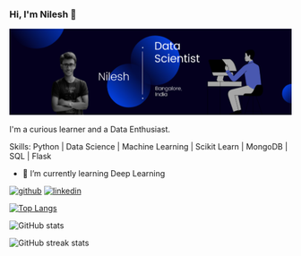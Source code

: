 ### Hi, I'm Nilesh 👋
![](https://github.com/nilesh170/nilesh170/blob/main/Banner.png)

I'm a curious learner and a Data Enthusiast.

Skills: Python | Data Science | Machine Learning | Scikit Learn | MongoDB | SQL | Flask

- 🌱 I’m currently learning Deep Learning 


[<img src='https://cdn.jsdelivr.net/npm/simple-icons@3.0.1/icons/github.svg' alt='github' height='40'>](https://github.com/nilesh170)  [<img src='https://cdn.jsdelivr.net/npm/simple-icons@3.0.1/icons/linkedin.svg' alt='linkedin' height='40'>](https://www.linkedin.com/in/https://www.linkedin.com/in/nilesh17//)  

[![Top Langs](https://github-readme-stats.vercel.app/api/top-langs/?username=nilesh170)](https://github.com/anuraghazra/github-readme-stats)

![GitHub stats](https://github-readme-stats.vercel.app/api?username=nilesh170&show_icons=true)  

![GitHub streak stats](https://github-readme-streak-stats.herokuapp.com/?user=nilesh170)  
